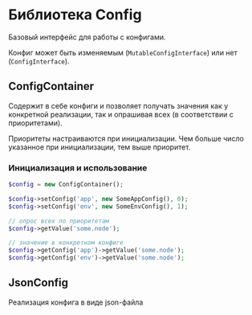 # Библиотека Config

Базовый интерфейс для работы с конфигами.

Конфиг может быть изменяемым (`MutableConfigInterface`) или нет (`ConfigInterface`).

## ConfigContainer

Содержит в себе конфиги и позволяет получать значения как у конкретной реализации, так и опрашивая всех (в соответствии с приоритетами).

Приоритеты настраиваются при инициализации. Чем больше число указанное при инициализации, тем выше приоритет.

### Инициализация и использование

```php
$config = new ConfigContainer();

$config->setConfig('app', new SomeAppConfig(), 0);
$config->setConfig('env', new SomeEnvConfig(), 1);

// опрос всех по приоритетам
$config->getValue('some.node');

// значение в конкретном конфиге
$config->getConfig('app')->getValue('some.node');
$config->getConfig('env')->getValue('some.node');
```

## JsonConfig

Реализация конфига в виде json-файла
